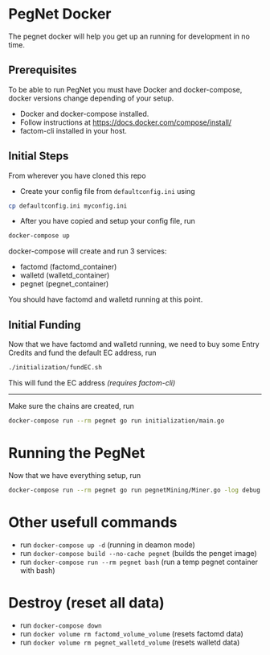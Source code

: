 # PegNet Docker

The pegnet docker will help you get up an running for development in no time.

## Prerequisites
To be able to run PegNet you must have Docker and docker-compose, docker versions change depending of your setup.
- Docker and docker-compose installed.
- Follow instructions at https://docs.docker.com/compose/install/
- factom-cli installed in your host.

## Initial Steps
From wherever you have cloned this repo

- Create your config file from `defaultconfig.ini` using

```bash
cp defaultconfig.ini myconfig.ini
```

- After you have copied and setup your config file, run

```bash
docker-compose up
```

docker-compose will create and run 3 services:
- factomd (factomd_container)
- walletd (walletd_container)
- pegnet (pegnet_container)

You should have factomd and walletd running at this point.

## Initial Funding
Now that we have factomd and walletd running, we need to buy some Entry Credits and fund the default EC address, run

```bash
./initialization/fundEC.sh
```

This will fund the EC address *(requires factom-cli)*

---

Make sure the chains are created, run

```bash
docker-compose run --rm pegnet go run initialization/main.go
```

# Running the PegNet
Now that we have everything setup, run

```bash
docker-compose run --rm pegnet go run pegnetMining/Miner.go -log debug
```

# Other usefull commands
- run `docker-compose up -d` (running in deamon mode)
- run `docker-compose build --no-cache pegnet` (builds the penget image) 
- run `docker-compose run --rm pegnet bash` (run a temp pegnet container with bash)

# Destroy (reset all data)
- run `docker-compose down`
- run `docker volume rm factomd_volume_volume` (resets factomd data)
- run `docker volume rm pegnet_walletd_volume` (resets walletd data)